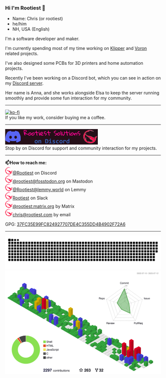 ### Hi I'm Rootiest 👋

- Name: Chris (or rootiest)
- he/him
- NH, USA (English)

I'm a software developer and maker.

I'm currently spending most of my time working on [Klipper](https://klipper3d.org) and [Voron](https://vorondesign.com) related projects.

I've also designed some PCBs for 3D printers and home automation projects.

Recently I've been working on a Discord bot, which you can see in action on my [Discord server](http://rootiest.com/discord.html).

Her name is Anna, and she works alongside Elsa to keep the server running smoothly and provide some fun interaction for my community.

---

[![ko-fi](https://ko-fi.com/img/githubbutton_sm.svg)](https://ko-fi.com/rootiest)  
If you like my work, consider buying me a coffee.

---

[![Join the Rootiest Discord server](resources/discord-banner.png)](http://rootiest.com/discord.html)  
Stop by on Discord for support and community interaction for my projects.

---

**📫How to reach me:**  
![logo](resources/logo-xsmall.png)[@Rootiest]() on Discord  
![logo](resources/logo-xsmall.png)[@rootiest@fosstodon.org](https://fosstodon.org/@rootiest) on Mastodon  
![logo](resources/logo-xsmall.png)[@Rootiest@lemmy.world](https://lemmy.world/u/Rootiest) on Lemmy  
![logo](resources/logo-xsmall.png)[Rootiest](https://rootiest.slack.com) on Slack  
![logo](resources/logo-xsmall.png)[@rootiest:matrix.org](https://matrix.to/#/@rootiest:matrix.org) by Matrix  
![logo](resources/logo-xsmall.png)[chris@rootiest.com](mailto:chris@rootiest.com) by email

GPG: [ 37FC35E99FC824927707DE4C355DD4B4902F72A6](https://keys.openpgp.org/vks/v1/by-fingerprint/37FC35E99FC824927707DE4C355DD4B4902F72A6)

---

<picture>
  <source media="(prefers-color-scheme: dark)" srcset="resources/github-snake-dark.svg">
  <source media="(prefers-color-scheme: light)" srcset="resources/github-snake.svg">
  <img alt="Shows a snake consuming the squares from the rootiest contributions graph." src="resources/github-snake.svg">
</picture>

<picture>
  <source media="(prefers-color-scheme: dark)" srcset="profile-3d-contrib/profile-night-rainbow.svg">
  <source media="(prefers-color-scheme: light)" srcset="profile-3d-contrib/profile-gitblock.svg">
  <img alt="Shows an animated chart of the rootiest contributions." src="profile-3d-contrib/profile-gitblock.svg">
</picture>

<!--
**rootiest/rootiest** is a ✨ _special_ ✨ repository because its `README.md` (this file) appears on your GitHub profile.

Here are some ideas to get you started:

- 🔭 I’m currently working on ...
- 🌱 I’m currently learning ...
- 👯 I’m looking to collaborate on ...
- 🤔 I’m looking for help with ...
- 💬 Ask me about ...
- 📫 How to reach me: ...
- 😄 Pronouns: ...
- ⚡ Fun fact: ...
-->
